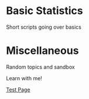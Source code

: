 # Basic Statistics
Short scripts going over basics

# Miscellaneous
Random topics and sandbox

Learn with me!

[Test Page](TestPage.md)

